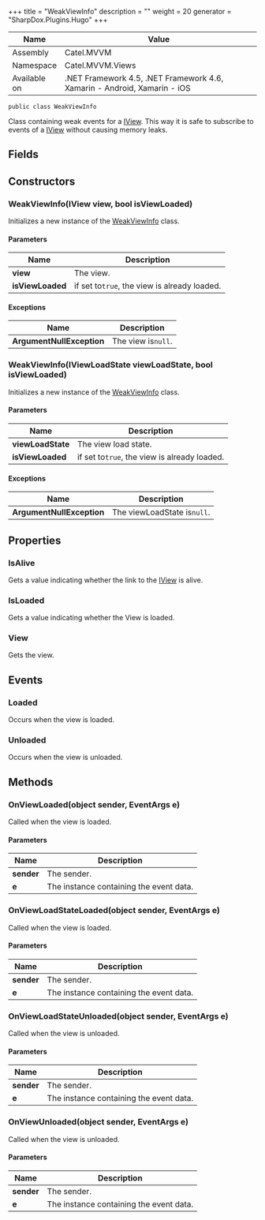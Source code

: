 

+++
title = "WeakViewInfo" 
description = ""
weight = 20
generator = "SharpDox.Plugins.Hugo"
+++

Name|Value
---|---
Assembly|Catel.MVVM
Namespace|Catel.MVVM.Views
Available on|.NET Framework 4.5, .NET Framework 4.6, Xamarin - Android, Xamarin - iOS

```
public class WeakViewInfo
```

Class containing weak events for a [IView](#). This way it is safe to subscribe to events of a [IView](#) without causing memory leaks.

## Fields

## Constructors

### WeakViewInfo(IView view, bool isViewLoaded)

Initializes a new instance of the [WeakViewInfo](#) class.

#### Parameters

Name|Description
---|---
**view**|The view.
**isViewLoaded**|if set to`true`, the view is already loaded.

#### Exceptions

Name|Description
---|---
**ArgumentNullException**|The view is`null`.

### WeakViewInfo(IViewLoadState viewLoadState, bool isViewLoaded)

Initializes a new instance of the [WeakViewInfo](#) class.

#### Parameters

Name|Description
---|---
**viewLoadState**|The view load state.
**isViewLoaded**|if set to`true`, the view is already loaded.

#### Exceptions

Name|Description
---|---
**ArgumentNullException**|The viewLoadState is`null`.

## Properties

### IsAlive

Gets a value indicating whether the link to the [IView](#) is alive.

### IsLoaded

Gets a value indicating whether the View is loaded.

### View

Gets the view.

## Events

### Loaded

Occurs when the view is loaded.

### Unloaded

Occurs when the view is unloaded.

## Methods

### OnViewLoaded(object sender, EventArgs e)

Called when the view is loaded.

#### Parameters

Name|Description
---|---
**sender**|The sender.
**e**|The instance containing the event data.

### OnViewLoadStateLoaded(object sender, EventArgs e)

Called when the view is loaded.

#### Parameters

Name|Description
---|---
**sender**|The sender.
**e**|The instance containing the event data.

### OnViewLoadStateUnloaded(object sender, EventArgs e)

Called when the view is unloaded.

#### Parameters

Name|Description
---|---
**sender**|The sender.
**e**|The instance containing the event data.

### OnViewUnloaded(object sender, EventArgs e)

Called when the view is unloaded.

#### Parameters

Name|Description
---|---
**sender**|The sender.
**e**|The instance containing the event data.

